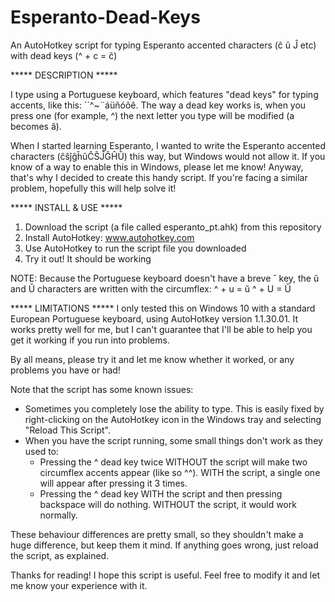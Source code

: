 # Esperanto-Dead-Keys
An AutoHotkey script for typing Esperanto accented characters (ĉ ŭ Ĵ etc) with dead keys (^ + c = ĉ)


***** DESCRIPTION *****

I type using a Portuguese keyboard, which features "dead keys" for typing accents, like this: ´`^~¨áüñóõê. The way a dead key works is, when you press one (for example, ^) the next letter you type will be modified (a becomes â).

When I started learning Esperanto, I wanted to write the Esperanto accented characters (ĉŝĵĝĥŭĈŜĴĜĤŬ) this way, but Windows would not allow it. If you know of a way to enable this in Windows, please let me know! Anyway, that's why I decided to create this handy script. If you're facing a similar problem, hopefully this will help solve it!


***** INSTALL & USE *****

1. Download the script (a file called esperanto_pt.ahk) from this repository
2. Install AutoHotkey: www.autohotkey.com
3. Use AutoHotkey to run the script file you downloaded
4. Try it out! It should be working

NOTE: Because the Portuguese keyboard doesn't have a breve ˘ key, the ŭ and Ŭ characters are written with the circumflex:
^ + u = ŭ
^ + U = Ŭ


***** LIMITATIONS *****
I only tested this on Windows 10 with a standard European Portuguese keyboard, using AutoHotkey version 1.1.30.01. It works pretty well for me, but I can't guarantee that I'll be able to help you get it working if you run into problems.

By all means, please try it and let me know whether it worked, or any problems you have or had!

Note that the script has some known issues:
- Sometimes you completely lose the ability to type. This is easily fixed by right-clicking on the AutoHotkey icon in the Windows tray and selecting "Reload This Script".
- When you have the script running, some small things don't work as they used to:
  - Pressing the ^ dead key twice WITHOUT the script will make two circumflex accents appear (like so ^^). WITH the script, a single one will appear after pressing it 3 times.
  - Pressing the ^ dead key WITH the script and then pressing backspace will do nothing. WITHOUT the script, it would work normally.
  
These behaviour differences are pretty small, so they shouldn't make a huge difference, but keep them it mind. If anything goes wrong, just reload the script, as explained.



Thanks for reading! I hope this script is useful. Feel free to modify it and let me know your experience with it.
